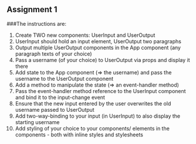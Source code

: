 ## Assignment 1
###The instructions are:

1. Create TWO new components: UserInput and UserOutput
2. UserInput should hold an input element, UserOutput two paragraphs
3. Output multiple UserOutput components in the App component (any paragraph texts of your choice)
4. Pass a username (of your choice) to UserOutput via props and display it there
5. Add state to the App component (=> the username) and pass the username to the UserOutput component
6. Add a method to manipulate the state (=> an event-handler method)
7. Pass the event-handler method reference to the UserInput component and bind it to the input-change event
8. Ensure that the new input entered by the user overwrites the old username passed to UserOutput
9. Add two-way-binding to your input (in UserInput) to also display the starting username
10. Add styling of your choice to your components/ elements in the components - both with inline styles and stylesheets